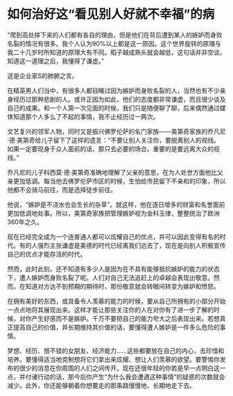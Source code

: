 # 如何治好这“看见别人好就不幸福”的病

“爬到高处摔下来的人们都有各自的理由，但是他们在背后遭到某人的嫉妒而身败名裂的情况有很多。我个人认为90%以上都是这一原因。这个世界旋转的原理与我二十几岁时所知道的原理大有不同。稻子越成熟头就会越低，这句话并非空谈。知道这一道理之后，我懂得了谦虚。” 

这是企业家S的肺腑之言。 

在精英男人们当中，有很多人都目睹过因为嫉妒而身败名裂的人，当然也有不少亲身经历过那种悲剧的人。或许正因为如此，他们的态度都非常谦虚，而且很少谈及自己的成果。和一个人第一次见面的时候，我们只是随便聊了聊，后来偶然通过媒体知道那个人多么了不起的事情，我不止经历过一两次。 

文艺复兴的领军人物，同时又是振兴佛罗伦萨的名门家族——美第奇家族的乔凡尼·德·美第奇给儿子留下了这样的遗言：“不要让别人关注你，要脱离别人的视线。如果一定要现身于众人面前的话，那只去必要的场合。重要的是要远离大众的视线。” 

乔凡尼的儿子科西莫·德·美第奇准确地理解了父亲的意思，在为人处世方面他比父亲更加低调。每当他去佛罗伦萨市区的时候，生怕给市民留下不亲和的印象，所以他都不会骑马前往，而是选择徒步前往。 

他说，“嫉妒是不浇水也会生长的杂草”。就这样，他在逐日增多的财富和名誉面前更加低调地处事。所以，美第奇家族把管理嫉妒视为金科玉律，整整统治了欧洲360年之久。 

现在已经完全成为一个连普通人都可以炫耀自己的优点，并可以因此变得有名的时代。有的人强烈主张谦虚是美德的时代已经离我们远去了，现在是向别人积极宣传自己的优点才能存活的时代。 

然而，此时此刻，还不知道有多少人是因为在不具有能够抵抗嫉妒的能力的状态下，遭人嫉妒而身败名裂了呢。人们对自己无法追赶上的卓越会表现出敬意。然而，在知道对方达不到预期的期待时，那份敬意就会转眼间转变为嫉妒和愤怒。 

在拥有美好的东西，或具备令人羡慕的能力的时候，要从自己所拥有的小部分开始一点点地将其展现出来。这样才能让那些关注你的人在对你有了进一步了解的时候，对你产生好感而不是嫉妒。千万不要把自己的能力夸大之后表现出来。若想真正提高自己的价值，并长期维持其价值的话，要懂得遭人嫉妒是一件多么危险的事情。 

梦想、经历、很不错的女朋友、经济能力……这些都要放在自己的内心，去珍惜和培养。要懂得适当地克制想将它们拿出来炫耀、想让人们羡慕的欲望。要警惕你发布的很少的消息在你周围的人们之间传开。现在还很年轻的你若是早一点明白这一点，并付诸行动的话，那今后你产生“为什么我会遭遇这种事情”的疑惑的次数就会减少。此外，你还能够朝着你想要走的那条路慢慢地、长期地走下去。